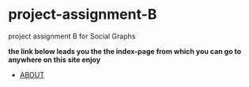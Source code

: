 # project-assignment-B
project assignment B for Social Graphs

**the link below leads you the the index-page from which you can go to anywhere on this site enjoy** 
* [ABOUT](https://rolfoe.github.io/project-assignment-B/ABOUT.mb)
